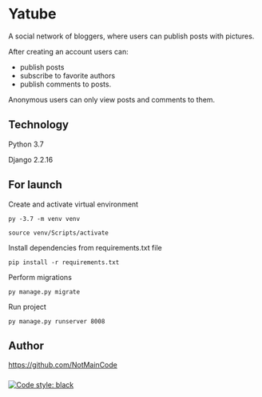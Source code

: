 # Yatube

A social network of bloggers, where users can publish posts with pictures.

After creating an account users can:
- publish posts
- subscribe to favorite authors
- publish comments to posts.

Anonymous users can only view posts and comments to them.

## Technology

Python 3.7

Django 2.2.16

## For launch

Create and activate virtual environment
```
py -3.7 -m venv venv

source venv/Scripts/activate
```

Install dependencies from requirements.txt file
```
pip install -r requirements.txt
```

Perform migrations
```
py manage.py migrate
```

Run project
```
py manage.py runserver 8008
```

## Author

https://github.com/NotMainCode


###
[![Code style: black](https://img.shields.io/badge/code%20style-black-000000.svg)](https://github.com/psf/black)